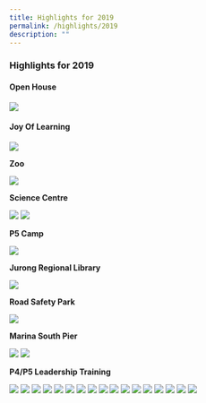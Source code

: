 ```yaml
---
title: Highlights for 2019
permalink: /highlights/2019
description: ""
---
```

### Highlights for 2019

#### Open House

![](/images/hl5.png)

#### Joy Of Learning

![](/images/hl6.png)

**Zoo**

![](/images/highl7.png)

**Science Centre**

![](/images/hl8.png)
![](/images/hl9.png)

**P5 Camp**

![](/images/hl10.png)

**Jurong Regional Library**

![](/images/hl11.png)

**Road Safety Park**

![](/images/hl12.png)

**Marina South Pier**

![](/images/hl13.png)
![](/images/hl14.png)

**P4/P5 Leadership Training**

![](/images/hl15.png)
![](/images/hl16.png)
![](/images/hl17.png)
![](/images/hl18.png)
![](/images/hl19.png)
![](/images/hl20.png)
![](/images/hl21.png)
![](/images/hl22.png)
![](/images/hl23.png)
![](/images/hl24.png)
![](/images/hl25.png)
![](/images/hl26.png)
![](/images/hll27.png)
![](/images/hl28.png)
![](/images/hl29.png)
![](/images/hl30.png)
![](/images/hl31.png)
